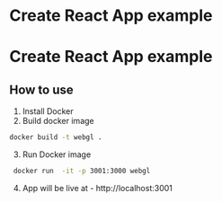 # Create React App example

# Create React App example

## How to use

1. Install Docker
2. Build docker image
```sh
docker build -t webgl .
```
3. Run Docker image
```sh
 docker run  -it -p 3001:3000 webgl
```
4. App will be live at - http://localhost:3001
